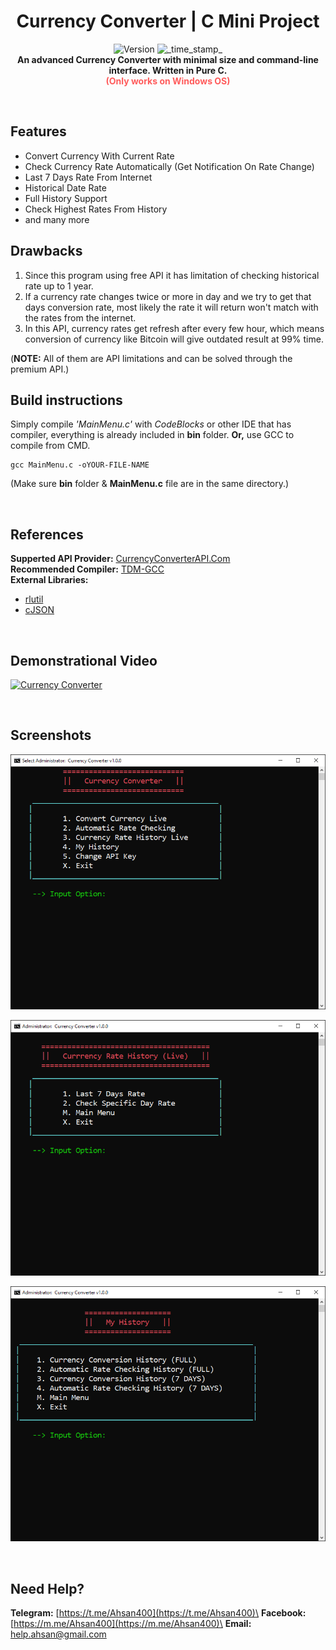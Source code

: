 <h1 align="center">Currency Converter | C Mini Project</h1>
<div align="center">
  <!-- Release Version -->
    <img src="https://img.shields.io/badge/Release-v1.0.0-red.svg?longCache=true&style=popout-square"
      alt="Version" />
  <!-- Last Updated -->
    <img src="https://img.shields.io/badge/Updated-Oct 12, 2020-green.svg?longCache=true&style=flat-square"
      alt="_time_stamp_" />
</div>

<div align="center">
  <strong>An advanced Currency Converter with minimal size and command-line interface. Written in Pure C.</strong>
  <br>
  <strong><span style="color:#ff5c5c;">(Only works on Windows OS)</span></strong>
</div>

&nbsp;
&nbsp;
## Features
  * Convert Currency With Current Rate 
  * Check Currency Rate Automatically (Get Notification On Rate Change)
  * Last 7 Days Rate From Internet
  * Historical Date Rate
  * Full History Support
  * Check Highest Rates From History
  * and many more
&nbsp;
&nbsp;
## Drawbacks
  1. Since this program using free API it has limitation of checking historical rate up to 1 year.
  2. If a currency rate changes twice or more in day and we try to get that days conversion rate, most likely the rate it will return won't match with the rates from the internet.
  3. In this API, currency rates get refresh after every few hour, which means conversion of currency like Bitcoin will give outdated result at 99% time.

(**NOTE:** All of them are API limitations and can be solved through the premium API.)
&nbsp;
&nbsp;
## Build instructions
Simply compile *'MainMenu.c'* with *CodeBlocks* or other IDE that has compiler, everything is already included in **bin** folder. **Or,** use GCC to compile from CMD.

    gcc MainMenu.c -oYOUR-FILE-NAME
(Make sure **bin** folder & **MainMenu.c** file are in the same directory.)

&nbsp;
&nbsp;
## References
  **Supperted API Provider:** [CurrencyConverterAPI.Com](https://free.currencyconverterapi.com)\
  **Recommended Compiler:** [TDM-GCC](https://jmeubank.github.io/tdm-gcc/download/)\
**External Libraries:**
  * [rlutil](https://github.com/tapio/rlutil)
  * [cJSON](https://sourceforge.net/projects/cjson)

&nbsp;
&nbsp;
## Demonstrational Video
[![Currency Converter](http://img.youtube.com/vi/c9T8mWeEbLo/0.jpg)](http://www.youtube.com/watch?v=c9T8mWeEbLo "Currency Converter | C Mini Project | Demonstrational Video (Bangali)")

&nbsp;
&nbsp;
## Screenshots
![Main Menu](https://github.com/Ahsan40/Currency-Converter/raw/master/Screenshots/01.PNG?raw=true "Main Menu")

![Historical Rate Menu](https://github.com/Ahsan40/Currency-Converter/raw/master/Screenshots/02.PNG?raw=true "Historical Rate Menu")

![My History](https://github.com/Ahsan40/Currency-Converter/raw/master/Screenshots/03.PNG?raw=true "My History")

&nbsp;
&nbsp;
## Need Help?
**Telegram:** [https://t.me/Ahsan400](https://t.me/Ahsan400)\
**Facebook:** [https://m.me/Ahsan400](https://m.me/Ahsan400)\
**Email:** [help.ahsan@gmail.com](mailto:help.ahsan@gmail.com)

